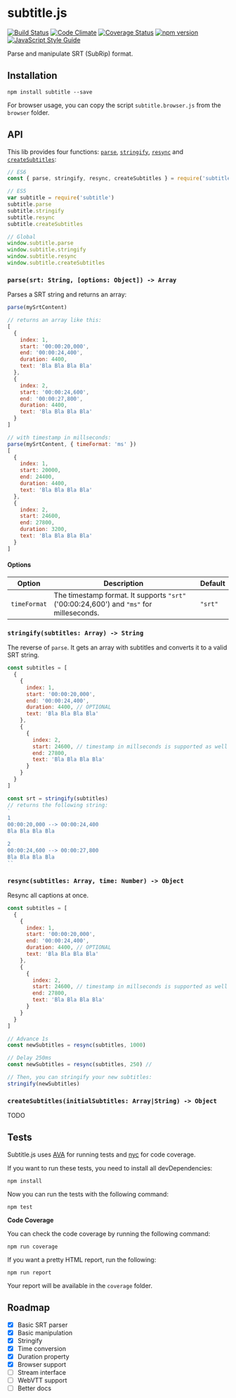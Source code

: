 # subtitle.js

[![Build Status](https://travis-ci.org/gsantiago/subtitle.js.svg?branch=master)](https://travis-ci.org/gsantiago/subtitle.js)
[![Code Climate](https://codeclimate.com/github/gsantiago/subtitle.js/badges/gpa.svg)](https://codeclimate.com/github/gsantiago/subtitle.js)
[![Coverage Status](https://coveralls.io/repos/github/gsantiago/subtitle.js/badge.svg?branch=master)](https://coveralls.io/github/gsantiago/subtitle.js?branch=master)
[![npm version](https://badge.fury.io/js/subtitle.svg)](http://badge.fury.io/js/subtitle)
[![JavaScript Style Guide](https://img.shields.io/badge/code%20style-standard-brightgreen.svg)](http://standardjs.com/)

Parse and manipulate SRT (SubRip) format.

## Installation

`npm install subtitle --save`

For browser usage, you can copy the script `subtitle.browser.js`
from the `browser` folder.

## API

This lib provides four functions: [`parse`](), [`stringify`](), [`resync`]() and [`createSubtitles`]():

```js
// ES6
const { parse, stringify, resync, createSubtitles } = require('subtitle')

// ES5
var subtitle = require('subtitle')
subtitle.parse
subtitle.stringify
subtitle.resync
subtitle.createSubtitles

// Global
window.subtitle.parse
window.subtitle.stringify
window.subtitle.resync
window.subtitle.createSubtitles
```

### `parse(srt: String, [options: Object]) -> Array`

Parses a SRT string and returns an array:

```js
parse(mySrtContent)

// returns an array like this:
[
  {
    index: 1,
    start: '00:00:20,000',
    end: '00:00:24,400',
    duration: 4400,
    text: 'Bla Bla Bla Bla'
  },
  {
    index: 2,
    start: '00:00:24,600',
    end: '00:00:27,800',
    duration: 4400,
    text: 'Bla Bla Bla Bla'
  }
]

// with timestamp in millseconds:
parse(mySrtContent, { timeFormat: 'ms' })
[
  {
    index: 1,
    start: 20000,
    end: 24400,
    duration: 4400,
    text: 'Bla Bla Bla Bla'
  },
  {
    index: 2,
    start: 24600,
    end: 27800,
    duration: 3200,
    text: 'Bla Bla Bla Bla'
  }
]
```

#### Options

| Option | Description | Default |
| ------ | ----------- | ------- |
| `timeFormat` | The timestamp format. It supports `"srt"` ('00:00:24,600') and `"ms"` for milleseconds. | `"srt"`

### `stringify(subtitles: Array) -> String`

The reverse of `parse`. It gets an array with subtitles and converts it to a valid SRT string.

```js
const subtitles = [
  {
    {
      index: 1,
      start: '00:00:20,000',
      end: '00:00:24,400',
      duration: 4400, // OPTIONAL
      text: 'Bla Bla Bla Bla'
    },
    {
      {
        index: 2,
        start: 24600, // timestamp in millseconds is supported as well
        end: 27800,
        text: 'Bla Bla Bla Bla'
      }
    }
  }
]

const srt = stringify(subtitles)
// returns the following string:
`
1
00:00:20,000 --> 00:00:24,400
Bla Bla Bla Bla

2
00:00:24,600 --> 00:00:27,800
Bla Bla Bla Bla
``
```

### `resync(subtitles: Array, time: Number) -> Object`

Resync all captions at once.

```js
const subtitles = [
  {
    {
      index: 1,
      start: '00:00:20,000',
      end: '00:00:24,400',
      duration: 4400, // OPTIONAL
      text: 'Bla Bla Bla Bla'
    },
    {
      {
        index: 2,
        start: 24600, // timestamp in millseconds is supported as well
        end: 27800,
        text: 'Bla Bla Bla Bla'
      }
    }
  }
]

// Advance 1s
const newSubtitles = resync(subtitles, 1000)

// Delay 250ms
const newSubtitles = resync(subtitles, 250) //

// Then, you can stringify your new subtitles:
stringify(newSubtitles)
```

### `createSubtitles(initialSubtitles: Array|String) -> Object`

TODO

## Tests

Subtitle.js uses [AVA](https://github.com/avajs/ava) for running tests and [nyc](https://github.com/istanbuljs/nyc) for code coverage.

If you want to run these tests, you need to install all devDependencies:

`npm install`

Now you can run the tests with the following command:

`npm test`

**Code Coverage**

You can check the code coverage by running the following command:

`npm run coverage`

If you want a pretty HTML report, run the following:

`npm run report`

Your report will be available in the `coverage` folder.

## Roadmap
* [x] Basic SRT parser
* [x] Basic manipulation
* [x] Stringify
* [x] Time conversion
* [x] Duration property
* [x] Browser support
* [ ] Stream interface
* [ ] WebVTT support
* [ ] Better docs
